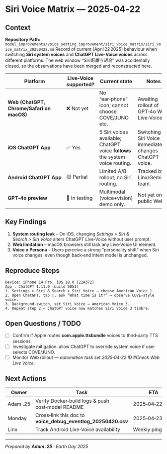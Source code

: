 # Siri Voice Matrix — 2025‑04‑22

## Context

**Repository Path:** `model_improvements/voice_setting_improvement/siri_voice_matrix/siri_voice_matrix_20250422.md`
Record of current (April 22 2025) behaviour when switching **Siri system voices** and **ChatGPT Live‑Voice voices** across different platforms.  The web window *“Siri配置与语音”* was accidentally closed, so the observations have been merged and reconstructed here.

| Platform | Live‑Voice supported? | Current state | Notes |
|----------|----------------------|---------------|-------|
| **Web (ChatGPT, Chrome/Safari on macOS)** | ❌ Not yet | No “ear‑phone” icon; cannot choose COVE/JUNO etc. | Awaiting rollout of GPT‑4o Web Live‑Voice. |
| **iOS ChatGPT App** | ✅ Yes | 5 Siri voices available; ChatGPT voice **follows** the system voice routing. | Switching Siri Voice 1‑5 immediately changes ChatGPT voice. |
| **Android ChatGPT App** | 🟡 Partial | Limited A/B rollout; no Siri routing. | Tracked by Linx/Gemini team. |
| **GPT‑4o preview** | 🔄 In testing | Multimodal (voice+vision) demo only. | Not yet on public Web. |

## Key Findings
1. **System routing leak** – On iOS, changing *Settings > Siri & Search > Siri Voice* alters ChatGPT Live‑Voice without user prompt.
2. **Web limitation** – macOS browsers still lack any Live‑Voice UI element.
3. **Voice ≠ Persona** – Users perceive a strong “personality shift” when Siri voice changes, even though back‑end intent model is unchanged.

## Reproduce Steps
```text
Device: iPhone 14 Pro, iOS 18.0 (22A372)
App : ChatGPT 1.11.0 (build 5051)
1. Settings > Siri & Search > Siri Voice → choose American Voice 1.
2. Open ChatGPT, tap 🎤, ask “What time is it?” – observe COVE‑style voice.
3. Background‑switch, set Siri Voice → American Voice 3.
4. Repeat step 2 – ChatGPT voice now matches Siri Voice 3 timbre.
```

## Open Questions / TODO
- [ ] Confirm if Apple routes **com.apple.ttsbundle** voices to third‑party TTS sessions.
- [ ] Investigate mitigation: allow ChatGPT to override system voice if user selects COVE/JUNO.
- [ ] Monitor Web rollout — *automation task set 2025‑04‑22 ID #Check Web Live Voice*.

## Next Actions
| Owner | Task | ETA |
|-------|------|-----|
| Adam .25 | Verify Docker‑build logs & push cost‑model README | 2025‑04‑22 EOD |
| Monday | Cross‑link this doc to **voice_debug_eventlog_20250420.csv** | 2025‑04‑23 |
| Linx | Track Android Live‑Voice availability | Weekly ping |

---
*Prepared by **Adam .25** · Earth Day 2025*

